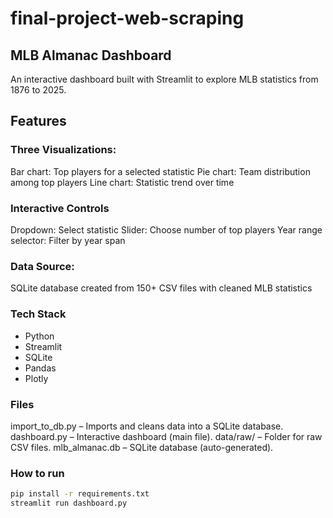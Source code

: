 # final-project-web-scraping

## MLB Almanac Dashboard
An interactive dashboard built with Streamlit to explore MLB statistics from 1876 to 2025.

## Features
### Three Visualizations:
Bar chart: Top players for a selected statistic
Pie chart: Team distribution among top players
Line chart: Statistic trend over time

### Interactive Controls
Dropdown: Select statistic
Slider: Choose number of top players
Year range selector: Filter by year span

### Data Source:
SQLite database created from 150+ CSV files with cleaned MLB statistics

### Tech Stack

- Python
- Streamlit
- SQLite
- Pandas
- Plotly

### Files
import_to_db.py – Imports and cleans data into a SQLite database.
dashboard.py – Interactive dashboard (main file).
data/raw/ – Folder for raw CSV files.
mlb_almanac.db – SQLite database (auto-generated).

### How to run
```bash
pip install -r requirements.txt
streamlit run dashboard.py
```